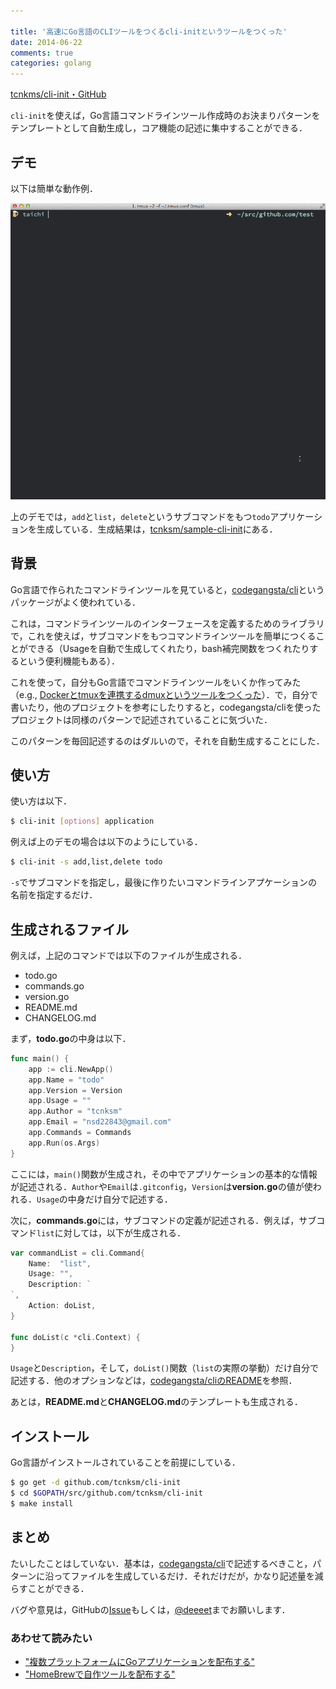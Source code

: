 ```yaml
---

title: '高速にGo言語のCLIツールをつくるcli-initというツールをつくった'
date: 2014-06-22
comments: true
categories: golang
---
```


[tcnkms/cli-init・GitHub](https://github.com/tcnksm/cli-init)

`cli-init`を使えば，Go言語コマンドラインツール作成時のお決まりパターンをテンプレートとして自動生成し，コア機能の記述に集中することができる．

## デモ

以下は簡単な動作例．

<img src="/images/cli-init.gif" class="image">

上のデモでは，`add`と`list`，`delete`というサブコマンドをもつ`todo`アプリケーションを生成している．生成結果は，[tcnksm/sample-cli-init](https://github.com/tcnksm/sample-cli-init)にある．


## 背景

Go言語で作られたコマンドラインツールを見ていると，[codegangsta/cli](https://github.com/codegangsta/cli)というパッケージがよく使われている．

これは，コマンドラインツールのインターフェースを定義するためのライブラリで，これを使えば，サブコマンドをもつコマンドラインツールを簡単につくることができる（Usageを自動で生成してくれたり，bash補完関数をつくれたりするという便利機能もある）．

これを使って，自分もGo言語でコマンドラインツールをいくか作ってみた（e.g., [Dockerとtmuxを連携するdmuxというツールをつくった](http://deeeet.com/writing/2014/06/15/dmux/)）．で，自分で書いたり，他のプロジェクトを参考にしたりすると，codegangsta/cliを使ったプロジェクトは同様のパターンで記述されていることに気づいた．

このパターンを毎回記述するのはダルいので，それを自動生成することにした．

## 使い方

使い方は以下．

```bash
$ cli-init [options] application
```

例えば上のデモの場合は以下のようにしている．

```bash
$ cli-init -s add,list,delete todo
```

`-s`でサブコマンドを指定し，最後に作りたいコマンドラインアプケーションの名前を指定するだけ．

## 生成されるファイル

例えば，上記のコマンドでは以下のファイルが生成される．

- todo.go
- commands.go
- version.go
- README.md
- CHANGELOG.md

まず，**todo.go**の中身は以下．

```go
func main() {
    app := cli.NewApp()
    app.Name = "todo"
    app.Version = Version
    app.Usage = ""
    app.Author = "tcnksm"
    app.Email = "nsd22843@gmail.com"
    app.Commands = Commands
    app.Run(os.Args)
}
```

ここには，`main()`関数が生成され，その中でアプリケーションの基本的な情報が記述される．`Author`や`Email`は`.gitconfig`，`Version`は**version.go**の値が使われる．`Usage`の中身だけ自分で記述する．

次に，**commands.go**には，サブコマンドの定義が記述される．例えば，サブコマンド`list`に対しては，以下が生成される．

```go
var commandList = cli.Command{
    Name:  "list",
    Usage: "",
    Description: `
`,
    Action: doList,
}

func doList(c *cli.Context) {
}

```

`Usage`と`Description`，そして，`doList()`関数（`list`の実際の挙動）だけ自分で記述する．他のオプションなどは，[codegangsta/cliのREADME](https://github.com/codegangsta/cli#cligo)を参照．

あとは，**README.md**と**CHANGELOG.md**のテンプレートも生成される．

## インストール

Go言語がインストールされていることを前提にしている．

```bash
$ go get -d github.com/tcnksm/cli-init
$ cd $GOPATH/src/github.com/tcnksm/cli-init
$ make install
```

## まとめ

たいしたことはしていない．基本は，[codegangsta/cli](https://github.com/codegangsta/cli)で記述するべきこと，パターンに沿ってファイルを生成しているだけ．それだけだが，かなり記述量を減らすことができる．

バグや意見は，GitHubの[Issue](https://github.com/tcnksm/cli-init/issues)もしくは，[@deeeet](https://twitter.com/deeeet)までお願いします．


### あわせて読みたい

- ["複数プラットフォームにGoアプリケーションを配布する"](http://deeeet.com/writing/2014/05/19/gox/)
- ["HomeBrewで自作ツールを配布する"](http://deeeet.com/writing/2014/05/20/brew-tap/)
